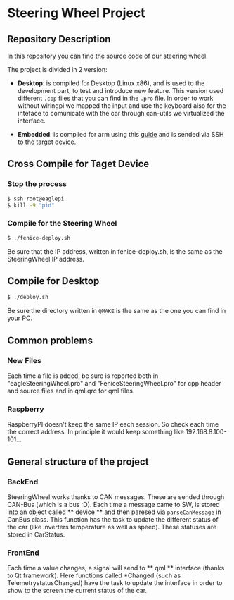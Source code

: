 # Steering Wheel Project 

## Repository Description 

In this repository you can find the source code of our steering wheel.

The project is divided in 2 version: 

* **Desktop**: is compiled for Desktop (Linux x86), and is used to the development part, to test and introduce new feature. This version used different `.cpp` files that you can find in the `.pro` file. In order to work without wiringpi we mapped the input and use the keyboard also for the inteface to comunicate with the car through can-utils we virtualized the interface.

* **Embedded**: is compiled for arm using this [guide](https://eagletrt.github.io/volanteCrosscompilazione.html) and is sended via SSH to the target device. 

## Cross Compile for Taget Device

### Stop the process

```sh
$ ssh root@eaglepi
$ kill -9 "pid"
```

### Compile for the Steering Wheel

```sh
$ ./fenice-deploy.sh
```
Be sure that the IP address, written in fenice-deploy.sh, is the same as the SteeringWheel IP address.


## Compile for Desktop

```sh
$ ./deploy.sh
```

Be sure the directory written in ```QMAKE``` is the same as the one you can find in your PC.

## Common problems

### New Files

Each time a file is added, be sure is reported both in "eagleSteeringWheel.pro" and "FeniceSteeringWheel.pro" for cpp header and source files and in qml.qrc for qml files.

### Raspberry

RaspberryPI doesn't keep the same IP each session. So check each time the correct address. In principle it would keep something like 192.168.8.100-101...


## General structure of the project

### BackEnd

SteeringWheel works thanks to CAN messages. These are sended through CAN-Bus (which is a bus :D). Each time a message came to SW, is stored into an object called ** device ** and then paresed via ```parseCanMessage``` in CanBus class. This function has the task to update the different status of the car (like inverters temperature as well as speed). These statuses are stored in CarStatus.

### FrontEnd

Each time a value changes, a signal will send to ** qml ** interface (thanks to Qt framework). Here functions called *Changed (such as TelemetrystatusChanged) have the task to update the interface in order to show to the screen the current status of the car.